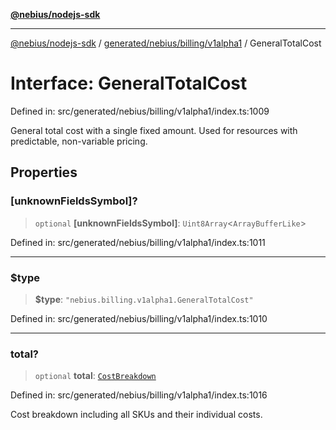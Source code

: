 [**@nebius/nodejs-sdk**](../../../../../README.md)

---

[@nebius/nodejs-sdk](../../../../../README.md) / [generated/nebius/billing/v1alpha1](../README.md) / GeneralTotalCost

# Interface: GeneralTotalCost

Defined in: src/generated/nebius/billing/v1alpha1/index.ts:1009

General total cost with a single fixed amount.
Used for resources with predictable, non-variable pricing.

## Properties

### \[unknownFieldsSymbol\]?

> `optional` **\[unknownFieldsSymbol\]**: `Uint8Array`\<`ArrayBufferLike`\>

Defined in: src/generated/nebius/billing/v1alpha1/index.ts:1011

---

### $type

> **$type**: `"nebius.billing.v1alpha1.GeneralTotalCost"`

Defined in: src/generated/nebius/billing/v1alpha1/index.ts:1010

---

### total?

> `optional` **total**: [`CostBreakdown`](CostBreakdown.md)

Defined in: src/generated/nebius/billing/v1alpha1/index.ts:1016

Cost breakdown including all SKUs and their individual costs.
